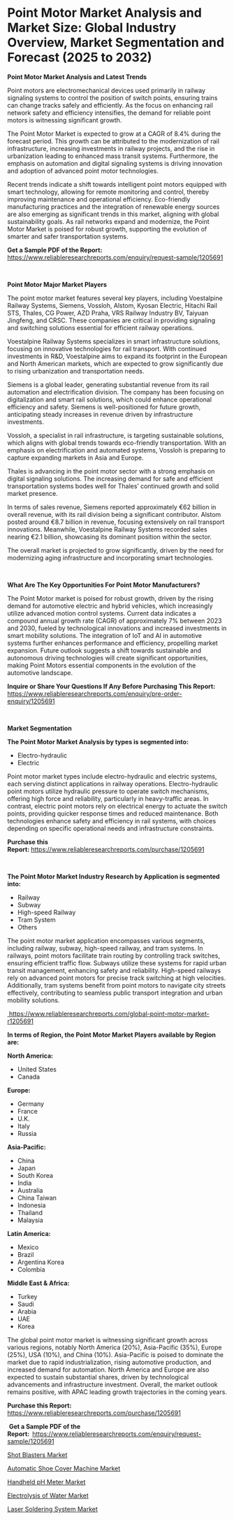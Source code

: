 <p><h1>Point Motor Market Analysis and Market Size: Global Industry Overview, Market Segmentation and Forecast (2025 to 2032)</h1></p><p><strong>Point Motor Market Analysis and Latest Trends</strong></p>
<p><p>Point motors are electromechanical devices used primarily in railway signaling systems to control the position of switch points, ensuring trains can change tracks safely and efficiently. As the focus on enhancing rail network safety and efficiency intensifies, the demand for reliable point motors is witnessing significant growth.</p><p>The Point Motor Market is expected to grow at a CAGR of 8.4% during the forecast period. This growth can be attributed to the modernization of rail infrastructure, increasing investments in railway projects, and the rise in urbanization leading to enhanced mass transit systems. Furthermore, the emphasis on automation and digital signaling systems is driving innovation and adoption of advanced point motor technologies. </p><p>Recent trends indicate a shift towards intelligent point motors equipped with smart technology, allowing for remote monitoring and control, thereby improving maintenance and operational efficiency. Eco-friendly manufacturing practices and the integration of renewable energy sources are also emerging as significant trends in this market, aligning with global sustainability goals. As rail networks expand and modernize, the Point Motor Market is poised for robust growth, supporting the evolution of smarter and safer transportation systems.</p></p>
<p><strong>Get a Sample PDF of the Report:&nbsp;</strong> <a href="https://www.reliableresearchreports.com/enquiry/request-sample/1205691?utm_campaign=48&utm_medium=2&utm_source=Github&utm_content=ia&utm_term=19022025&utm_id=point-motor">https://www.reliableresearchreports.com/enquiry/request-sample/1205691</a></p>
<p>&nbsp;</p>
<p><strong>Point Motor Major Market Players</strong></p>
<p><p>The point motor market features several key players, including Voestalpine Railway Systems, Siemens, Vossloh, Alstom, Kyosan Electric, Hitachi Rail STS, Thales, CG Power, AZD Praha, VRS Railway Industry BV, Taiyuan Jingfeng, and CRSC. These companies are critical in providing signaling and switching solutions essential for efficient railway operations.</p><p>Voestalpine Railway Systems specializes in smart infrastructure solutions, focusing on innovative technologies for rail transport. With continued investments in R&D, Voestalpine aims to expand its footprint in the European and North American markets, which are expected to grow significantly due to rising urbanization and transportation needs.</p><p>Siemens is a global leader, generating substantial revenue from its rail automation and electrification division. The company has been focusing on digitalization and smart rail solutions, which could enhance operational efficiency and safety. Siemens is well-positioned for future growth, anticipating steady increases in revenue driven by infrastructure investments.</p><p>Vossloh, a specialist in rail infrastructure, is targeting sustainable solutions, which aligns with global trends towards eco-friendly transportation. With an emphasis on electrification and automated systems, Vossloh is preparing to capture expanding markets in Asia and Europe.</p><p>Thales is advancing in the point motor sector with a strong emphasis on digital signaling solutions. The increasing demand for safe and efficient transportation systems bodes well for Thales’ continued growth and solid market presence.</p><p>In terms of sales revenue, Siemens reported approximately €62 billion in overall revenue, with its rail division being a significant contributor. Alstom posted around €8.7 billion in revenue, focusing extensively on rail transport innovations. Meanwhile, Voestalpine Railway Systems recorded sales nearing €2.1 billion, showcasing its dominant position within the sector.</p><p>The overall market is projected to grow significantly, driven by the need for modernizing aging infrastructure and incorporating smart technologies.</p></p>
<p>&nbsp;</p>
<p><strong>What Are The Key Opportunities For Point Motor Manufacturers?</strong></p>
<p><p>The Point Motor market is poised for robust growth, driven by the rising demand for automotive electric and hybrid vehicles, which increasingly utilize advanced motion control systems. Current data indicates a compound annual growth rate (CAGR) of approximately 7% between 2023 and 2030, fueled by technological innovations and increased investments in smart mobility solutions. The integration of IoT and AI in automotive systems further enhances performance and efficiency, propelling market expansion. Future outlook suggests a shift towards sustainable and autonomous driving technologies will create significant opportunities, making Point Motors essential components in the evolution of the automotive landscape.</p></p>
<p><strong>Inquire or Share Your Questions If Any Before Purchasing This Report:</strong> <a href="https://www.reliableresearchreports.com/enquiry/pre-order-enquiry/1205691?utm_campaign=48&utm_medium=2&utm_source=Github&utm_content=ia&utm_term=19022025&utm_id=point-motor">https://www.reliableresearchreports.com/enquiry/pre-order-enquiry/1205691</a></p>
<p>&nbsp;</p>
<p><strong>Market Segmentation</strong></p>
<p><strong>The Point Motor Market Analysis by types is segmented into:</strong></p>
<p><ul><li>Electro-hydraulic</li><li>Electric</li></ul></p>
<p><p>Point motor market types include electro-hydraulic and electric systems, each serving distinct applications in railway operations. Electro-hydraulic point motors utilize hydraulic pressure to operate switch mechanisms, offering high force and reliability, particularly in heavy-traffic areas. In contrast, electric point motors rely on electrical energy to actuate the switch points, providing quicker response times and reduced maintenance. Both technologies enhance safety and efficiency in rail systems, with choices depending on specific operational needs and infrastructure constraints.</p></p>
<p><strong>Purchase this Report:&nbsp;</strong><a href="https://www.reliableresearchreports.com/purchase/1205691?utm_campaign=48&utm_medium=2&utm_source=Github&utm_content=ia&utm_term=19022025&utm_id=point-motor">https://www.reliableresearchreports.com/purchase/1205691</a></p>
<p>&nbsp;</p>
<p><strong>The Point Motor Market Industry Research by Application is segmented into:</strong></p>
<p><ul><li>Railway</li><li>Subway</li><li>High-speed Railway</li><li>Tram System</li><li>Others</li></ul></p>
<p><p>The point motor market application encompasses various segments, including railway, subway, high-speed railway, and tram systems. In railways, point motors facilitate train routing by controlling track switches, ensuring efficient traffic flow. Subways utilize these systems for rapid urban transit management, enhancing safety and reliability. High-speed railways rely on advanced point motors for precise track switching at high velocities. Additionally, tram systems benefit from point motors to navigate city streets effectively, contributing to seamless public transport integration and urban mobility solutions.</p></p>
<p><a href="https://www.reliableresearchreports.com/global-point-motor-market-r1205691?utm_campaign=48&utm_medium=2&utm_source=Github&utm_content=ia&utm_term=19022025&utm_id=point-motor">&nbsp;https://www.reliableresearchreports.com/global-point-motor-market-r1205691</a></p>
<p><strong>In terms of Region, the Point Motor Market Players available by Region are:</strong></p>
<p>
    <p> <strong> North America: </strong>
        <ul>
            <li>United States</li>
            <li>Canada</li>
        </ul>
        </p> 
    <p> <strong> Europe: </strong>
        <ul>
            <li>Germany</li>
            <li>France</li>
            <li>U.K.</li>
            <li>Italy</li>
            <li>Russia</li>
        </ul>
        </p> 
    <p> <strong> Asia-Pacific: </strong>
        <ul>
            <li>China</li>
            <li>Japan</li>
            <li>South Korea</li>
            <li>India</li>
            <li>Australia</li>
            <li>China Taiwan</li>
            <li>Indonesia</li>
            <li>Thailand</li>
            <li>Malaysia</li>
        </ul>
        </p> 
    <p> <strong> Latin America: </strong>
        <ul>
            <li>Mexico</li>
            <li>Brazil</li>
            <li>Argentina Korea</li>
            <li>Colombia</li>
        </ul>
        </p> 
    <p> <strong> Middle East & Africa: </strong>
        <ul>
            <li>Turkey</li>
            <li>Saudi</li>
            <li>Arabia</li>
            <li>UAE</li>
            <li>Korea</li>
        </ul>
    </p>
    </p>
<p><p>The global point motor market is witnessing significant growth across various regions, notably North America (20%), Asia-Pacific (35%), Europe (25%), USA (10%), and China (10%). Asia-Pacific is poised to dominate the market due to rapid industrialization, rising automotive production, and increased demand for automation. North America and Europe are also expected to sustain substantial shares, driven by technological advancements and infrastructure investment. Overall, the market outlook remains positive, with APAC leading growth trajectories in the coming years.</p></p>
<p><strong>Purchase this Report: </strong><a href="https://www.reliableresearchreports.com/purchase/1205691?utm_campaign=48&utm_medium=2&utm_source=Github&utm_content=ia&utm_term=19022025&utm_id=point-motor">https://www.reliableresearchreports.com/purchase/1205691</a></p>
<p>&nbsp;<strong>Get a Sample PDF of the Report:&nbsp;&nbsp;</strong><a href="https://www.reliableresearchreports.com/enquiry/request-sample/1205691?utm_campaign=48&utm_medium=2&utm_source=Github&utm_content=ia&utm_term=19022025&utm_id=point-motor">https://www.reliableresearchreports.com/enquiry/request-sample/1205691</a></p>
<p><strong></strong></p>
<p><p><a href="https://github.com/lefiobakali/Market-Research-Report-List-1/blob/main/shot-blasters-market.md?utm_campaign=48&utm_medium=2&utm_source=Github&utm_content=ia&utm_term=19022025&utm_id=point-motor">Shot Blasters Market</a></p><p><a href="https://github.com/stickkinkel/Market-Research-Report-List-1/blob/main/automatic-shoe-cover-machine-market.md?utm_campaign=48&utm_medium=2&utm_source=Github&utm_content=ia&utm_term=19022025&utm_id=point-motor">Automatic Shoe Cover Machine Market</a></p><p><a href="https://github.com/kaloyhboosh/Market-Research-Report-List-1/blob/main/handheld-ph-meter-market.md?utm_campaign=48&utm_medium=2&utm_source=Github&utm_content=ia&utm_term=19022025&utm_id=point-motor">Handheld pH Meter Market</a></p><p><a href="https://github.com/mqhayigurbaj/Market-Research-Report-List-1/blob/main/electrolysis-of-water-market.md?utm_campaign=48&utm_medium=2&utm_source=Github&utm_content=ia&utm_term=19022025&utm_id=point-motor">Electrolysis of Water Market</a></p><p><a href="https://github.com/xalatieusope/Market-Research-Report-List-1/blob/main/laser-soldering-system-market.md?utm_campaign=48&utm_medium=2&utm_source=Github&utm_content=ia&utm_term=19022025&utm_id=point-motor">Laser Soldering System Market</a></p></p>
